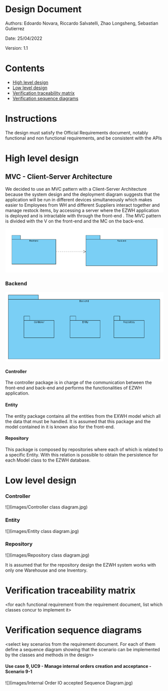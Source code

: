 # Design Document 


Authors: Edoardo Novara, Riccardo Salvatelli, Zhao Longsheng, Sebastian Gutierrez

Date: 25/04/2022

Version: 1.1


# Contents

- [High level design](#package-diagram)
- [Low level design](#class-diagram)
- [Verification traceability matrix](#verification-traceability-matrix)
- [Verification sequence diagrams](#verification-sequence-diagrams)

# Instructions

The design must satisfy the Official Requirements document, notably functional and non functional requirements, and be consistent with the APIs

# High level design 

## **MVC - Client-Server Architecture**

We decided to use an MVC pattern with a Client-Server Architecture because the system design and the deployment diagram suggests that the application will be run in different devices simultaneously which makes easier to Employees from WH and different Suppliers interact together and manage restock items, by accessing a server where the EZWH application is deployed and is intractable with through the front-end . The MVC pattern is divided with the V on the front-end and the MC on the back-end.

![](images/Architecture.PNG)

### **Backend**

![](images/Backend.PNG)

#### Controller

The controller package is in charge of the communication between the front-end and back-end and performs the functionalities of EZWH application.

#### Entity

The entity package contains all the entities from the EXWH model which all the data that must be handled. It is assumed that this package and the model contained in it is known also for the front-end.

#### Repository

This package is composed by repositories where each of which is related to a specific Entity. With this relation is possible to obtain the persistence for each Model class to the EZWH database.




# Low level design

### Controller

![](images/Controller class diagram.jpg)

### Entity

![](images/Entity class diagram.jpg)

### Repository

![](images/Repository class diagram.jpg)

It is assumed that for the repository design the EZWH system works with only one Warehouse and one Inventory.

# Verification traceability matrix

\<for each functional requirement from the requirement document, list which classes concur to implement it>











# Verification sequence diagrams 
\<select key scenarios from the requirement document. For each of them define a sequence diagram showing that the scenario can be implemented by the classes and methods in the design>



#### Use case 9, UC9 - Manage internal orders creation and acceptance - Scenario 9-1

![](images/Internal Order IO accepted Sequence Diagram.jpg)

